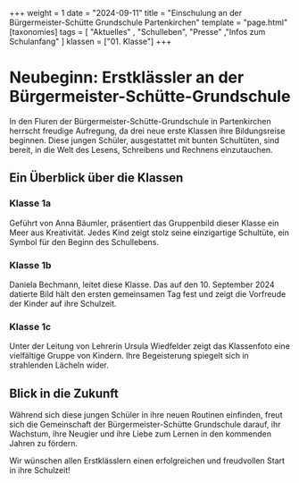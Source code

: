 +++
weight = 1
date = "2024-09-11"
title = "Einschulung an der Bürgermeister-Schütte Grundschule Partenkirchen"
template = "page.html"
[taxonomies]
tags = [ "Aktuelles" , "Schulleben", "Presse" ,"Infos zum Schulanfang" ]
klassen = ["01. Klasse"]
+++
# Neubeginn: Erstklässler an der Bürgermeister-Schütte-Grundschule

In den Fluren der Bürgermeister-Schütte-Grundschule in Partenkirchen herrscht freudige Aufregung, da drei neue erste Klassen ihre Bildungsreise beginnen. Diese jungen Schüler, ausgestattet mit bunten Schultüten, sind bereit, in die Welt des Lesens, Schreibens und Rechnens einzutauchen.

<!-- more -->

## Ein Überblick über die Klassen

### Klasse 1a 
Geführt von Anna Bäumler, präsentiert das Gruppenbild dieser Klasse ein Meer aus Kreativität. Jedes Kind zeigt stolz seine einzigartige Schultüte, ein Symbol für den Beginn des Schullebens.

### Klasse 1b
Daniela Bechmann, leitet diese Klasse. Das auf den 10. September 2024 datierte Bild hält den ersten gemeinsamen Tag fest und zeigt die Vorfreude der Kinder auf ihre Schulzeit.

### Klasse 1c
Unter der Leitung von Lehrerin Ursula Wiedfelder zeigt das Klassenfoto eine vielfältige Gruppe von Kindern. Ihre Begeisterung spiegelt sich in strahlenden Lächeln wider.

## Blick in die Zukunft

Während sich diese jungen Schüler in ihre neuen Routinen einfinden, freut sich die Gemeinschaft der Bürgermeister-Schütte Grundschule darauf, ihr Wachstum, ihre Neugier und ihre Liebe zum Lernen in den kommenden Jahren zu fördern.

Wir wünschen allen Erstklässlern einen erfolgreichen und freudvollen Start in ihre Schulzeit!


